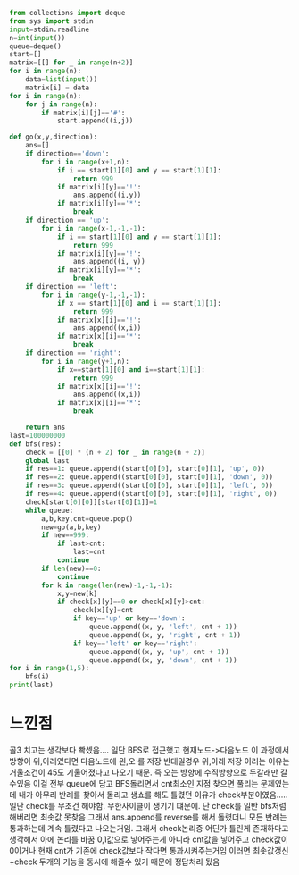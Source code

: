 ```py
from collections import deque
from sys import stdin
input=stdin.readline
n=int(input())
queue=deque()
start=[]
matrix=[[] for _ in range(n+2)]
for i in range(n):
    data=list(input())
    matrix[i] = data
for i in range(n):
    for j in range(n):
        if matrix[i][j]=='#':
            start.append((i,j))

def go(x,y,direction):
    ans=[]
    if direction=='down':
        for i in range(x+1,n):
            if i == start[1][0] and y == start[1][1]:
                return 999
            if matrix[i][y]=='!':
                ans.append((i,y))
            if matrix[i][y]=='*':
                break
    if direction == 'up':
        for i in range(x-1,-1,-1):
            if i == start[1][0] and y == start[1][1]:
                return 999
            if matrix[i][y]=='!':
                ans.append((i, y))
            if matrix[i][y]=='*':
                break
    if direction == 'left':
        for i in range(y-1,-1,-1):
            if x == start[1][0] and i == start[1][1]:
                return 999
            if matrix[x][i]=='!':
                ans.append((x,i))
            if matrix[x][i]=='*':
                break
    if direction == 'right':
        for i in range(y+1,n):
            if x==start[1][0] and i==start[1][1]:
                return 999
            if matrix[x][i]=='!':
                ans.append((x,i))
            if matrix[x][i]=='*':
                break

    return ans
last=100000000
def bfs(res):
    check = [[0] * (n + 2) for _ in range(n + 2)]
    global last
    if res==1: queue.append((start[0][0], start[0][1], 'up', 0))
    if res==2: queue.append((start[0][0], start[0][1], 'down', 0))
    if res==3: queue.append((start[0][0], start[0][1], 'left', 0))
    if res==4: queue.append((start[0][0], start[0][1], 'right', 0))
    check[start[0][0]][start[0][1]]=1
    while queue:
        a,b,key,cnt=queue.pop()
        new=go(a,b,key)
        if new==999:
            if last>cnt:
                last=cnt
            continue
        if len(new)==0:
            continue
        for k in range(len(new)-1,-1,-1):
            x,y=new[k]
            if check[x][y]==0 or check[x][y]>cnt:
                check[x][y]=cnt
                if key=='up' or key=='down':
                    queue.append((x, y, 'left', cnt + 1))
                    queue.append((x, y, 'right', cnt + 1))
                if key=='left' or key=='right':
                    queue.append((x, y, 'up', cnt + 1))
                    queue.append((x, y, 'down', cnt + 1))
for i in range(1,5):
    bfs(i)
print(last)
```
<h1>느낀점</h1>
골3 치고는 생각보다 빡셌음....
일단 BFS로 접근했고 현재노드->다음노드 이 과정에서 방향이 위,아래였다면 다음노드에 왼,오 를 저장 반대일경우 위,아래 저장
이러는 이유는 거울조건이 45도 기울어졌다고 나오기 때문. 즉 오는 방향에 수직방향으로 두갈래만 갈수있음
이걸 전부 queue에 담고 BFS돌리면서 cnt최소인 지점 찾으면 풀리는 문제였는데
내가 아무리 반례를 찾아서 돌리고 생쇼를 해도 틀렸던 이유가 check부분이였음.....
일단 check를 무조건 해야함. 무한사이클이 생기기 떄문에. 단 check를 일반 bfs처럼 해버리면 최솟값 못찾음
그래서 ans.append를 reverse를 해서 돌렸더니 모든 반례는 통과하는데 계속 틀렸다고 나오는거임. 그래서 check논리중 어딘가 틀린게 존재하다고 생각해서
아에 논리를 바꿈
0,1값으로 넣어주는게 아니라 cnt값을 넣어주고 check값이 0이거나 현재 cnt가 기존에 check값보다 작다면 통과시켜주는거임
이러면 최솟값갱신+check 두개의 기능을 동시에 해줄수 있기 때문에 정답처리 됬음
